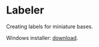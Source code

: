 # Labeler
Creating labels for miniature bases.

Windows installer: [download](https://drive.google.com/file/d/1fb1_nu9WZf9GXbd733-zmEfjk0xeAhcM/view?usp=sharing).
